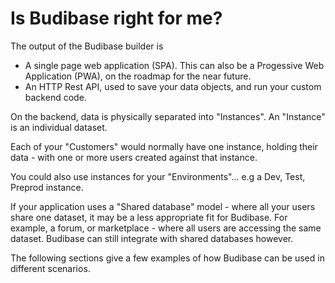 # Is Budibase right for me?

The output of the Budibase builder is

* A single page web application \(SPA\). This can also be a Progessive Web Application \(PWA\), on the roadmap for the near future.
* An HTTP Rest API, used to save your data objects, and run your custom backend code.

On the backend, data is physically separated into "Instances". An "Instance" is an individual dataset.

Each of your "Customers" would normally have one instance, holding their data - with one or more users created against that instance.

You could also use instances for your "Environments"... e.g a Dev, Test, Preprod instance.

If your application uses a "Shared database" model - where all your users share one dataset, it may be a less appropriate fit for Budibase. For example, a forum, or marketplace - where all users are accessing the same dataset. Budibase can still integrate with shared databases however.

The following sections give a few examples of how Budibase can be used in different scenarios.

